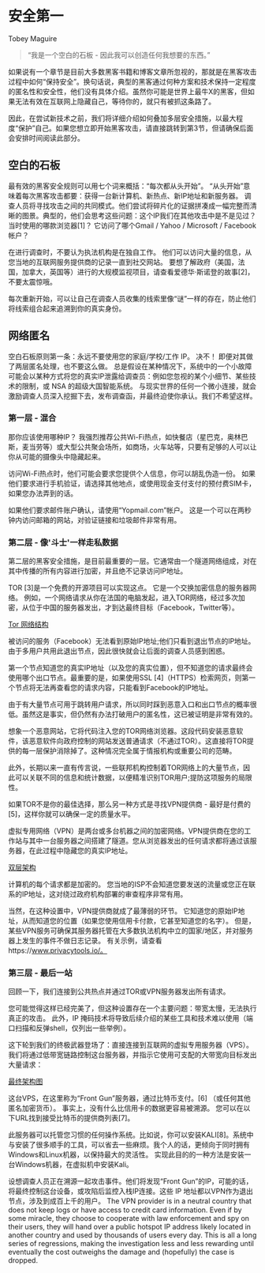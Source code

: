 # 安全第一

Tobey Maguire
> “我是一个空白的石板 - 因此我可以创造任何我想要的东西。”

如果说有一个章节是目前大多数黑客书籍和博客文章所忽视的，那就是在黑客攻击过程中如何“保持安全”。换句话说，典型的黑客通过何种方案和技术保持一定程度的匿名性和安全性，他们没有具体介绍。虽然你可能是世界上最牛X的黑客，但如果无法有效在互联网上隐藏自己，等待你的，就只有被抓这条路了。

因此，在尝试新技术之前，我们将详细介绍如何叠加多层安全措施，以最大程度“保护”自己。如果您想立即开始黑客攻击，请直接跳转到第3节，但请确保后面会安排时间阅读此部分。

## 空白的石板
最有效的黑客安全规则可以用七个词来概括：“每次都从头开始”。 “从头开始”意味着每次黑客攻击都要：获得一台新计算机、新热点、新IP地址和新服务器。 调查人员将寻找攻击之间的共同模式。他们尝试将碎片化的证据拼凑成一幅完整而清晰的图景。典型的，他们会思考这些问题：这个IP我们在其他攻击中是不是见过？ 当时使用的哪款浏览器[1]？ 它访问了哪个Gmail / Yahoo / Microsoft / Facebook帐户？

在进行调查时，不要认为执法机构是在独自工作。 他们可以访问大量的信息，从您当地的互联网服务提供商的记录一直到社交网站。 要想了解政府（美国，法国，加拿大，英国等）进行的大规模监视项目，请查看爱德华·斯诺登的故事[2]，不要太震惊哦。

每次重新开始，可以让自己在调查人员收集的线索里像“谜”一样的存在，防止他们将线索组合起来追溯到你的真实身份。

## 网络匿名
空白石板原则第一条：永远不要使用您的家庭/学校/工作 IP。 决不！ 即便对其做了两层匿名处理，也不要这么做。 总是假设在某种情况下，系统中的一个小故障可能会以某种方式将您的真实IP泄露给调查员：例如您忽视的某个小细节、某些技术的限制，或 NSA 的超级大国智能系统。 与现实世界的任何一个微小连接，就会激励调查人员深入挖掘下去，发布调查函，并最终迫使你承认。我们不希望这样。

### 第一层 - 混合
那你应该使用哪种IP？ 我强烈推荐公共Wi-Fi热点，如快餐店（星巴克，奥林巴斯，麦当劳等）或大型公共聚会场所，如商场，火车站等，只要有足够的人可以让你从可能的摄像头中隐藏起来。

访问Wi-Fi热点时，他们可能会要求您提供个人信息，你可以胡乱伪造一份。 如果他们要求进行手机验证，请选择其他地点，或使用现金支付支付的预付费SIM卡， 如果您办法弄到的话。

如果他们要求邮件账户确认，请使用“Yopmail.com”帐户。 这是一个可以在两秒钟内访问邮箱的网站，对验证链接和垃圾邮件非常有用。

### 第二层 - 像'斗士'一样走私数据
第二层的黑客安全措施，是目前最重要的一层。它通常由一个隧道网络组成，对在其中传播的所有内容进行加密，并且绝不记录访问IP地址。

TOR [3]是一个免费的开源项目可以实现这点。 它是一个交换加密信息的服务器网络。 例如，一个网络请求从你在法国的电脑发起，进入TOR网络，经过多次加密，从位于中国的服务器发出，才到达最终目标（Facebook，Twitter等）。

[Tor 网络结构](./1-1TorStructure.jpg)

被访问的服务（Facebook）无法看到原始IP地址;他们只看到退出节点的IP地址。 由于多用户共用此退出节点，因此很快就会让后面的调查人员感到困惑。

第一个节点知道您的真实IP地址（以及您的真实位置），但不知道您的请求最终会使用哪个出口节点。最重要的是，如果使用SSL [4]（HTTPS）检索网页，则第一个节点将无法再查看您的请求内容，只能看到Facebook的IP地址。

由于有大量节点可用于跳转用户请求，所以同时踩到恶意入口和出口节点的概率很低。虽然这是事实，但仍然有办法打破用户的匿名性，这已被证明是非常有效的。

想象一个恶意网站，它将代码注入您的TOR网络浏览器。这段代码安装恶意软件，该恶意软件向政府控制的网站发送普通请求（不通过TOR）。这直接将TOR提供的每一层保护消除掉了。这种情况完全属于情报机构或重要公司的范畴。

此外，长期以来一直有传言说，一些联邦机构控制着TOR网络上的大量节点，因此可以关联不同的信息和统计数据，以便精准识别TOR用户;提防这项服务的局限性。

如果TOR不是你的最佳选择，那么另一种方式是寻找VPN提供商 - 最好是付费的[5]，这样你就可以确保一定的质量水平。

虚拟专用网络（VPN）是两台或多台机器之间的加密网络。VPN提供商在您的工作站与其中一台服务器之间搭建了隧道。您从浏览器发出的任何请求都将通过该服务器，在此过程中隐藏您的真实IP地址。

[双层架构](./1-2TorWithVpnStructure.jpg)

计算机的每个请求都是加密的。 您当地的ISP不会知道您要发送的流量或您正在联系的IP地址，这对绕过政府机构部署的审查程序非常有用。
 
当然，在这种设置中，VPN提供商就成了最薄弱的环节。 它知道您的原始IP地址，从而知道您的位置（如果您使用信用卡付款，它甚至知道您的名字）。 但是，某些VPN服务可确保其服务器托管在大多数执法机构中立的国家/地区，并对服务器上发生的事件不做日志记录。 有关示例，请查看https://www.privacytools.io/。

###	第三层 - 最后一站
回顾一下，我们连接到公共热点并通过TOR或VPN服务器发出所有请求。

您可能觉得这样已经完美了，但这种设置存在一个主要问题：带宽太慢，无法执行真正的攻击。 此外，IP 掩码技术将导致后续介绍的某些工具和技术难以使用（端口扫描和反弹shell，仅列出一些举例）。

这下轮到我们的终极武器登场了：直接连接到互联网的虚拟专用服务器（VPS）。 我们将通过低带宽链路控制这台服务器，并指示它使用可支配的大带宽向目标发出大量请求：

[最终架构图](./1-3FinalStructure.jpg)

这台VPS，在这里称为“Front Gun”服务器，通过比特币支付。[6] （或任何其他匿名加密货币）。 事实上，没有什么比信用卡的数据更容易被溯源。 您可以在以下URL找到接受比特币的提供商列表[7]。

此服务器可以托管您习惯的任何操作系统。比如说，你可以安装KALI[8]。系统中与安装了很多顺手的工具，可以省去一些麻烦。我个人的话，更倾向于同时拥有Windows和Linux机器，以保持最大的灵活性。 实现此目的的一种方法是安装一台Windows机器，在虚拟机中安装Kali。
 
设想调查人员正在溯源一起攻击事件。他们将发现“Front Gun”的IP，可能的话，将最终控制这台设备，或攻陷后监控入栈IP连接。这些 IP 地址都以VPN作为退出节点，涉及到成百上千的用户。 The VPN provider is in a neutral country that does not keep logs or have access to credit card information. Even if by some miracle, they choose to cooperate with law enforcement and spy on their users, they will hand over a public hotspot IP address likely located in another country and used by thousands of users every day. This is all a long series of regressions, making the investigation less and less rewarding until eventually the cost outweighs the damage and (hopefully) the case is dropped.
